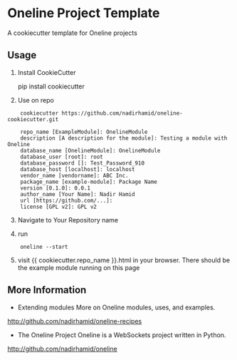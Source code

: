 Oneline Project Template
===========================================================

A cookiecutter template for Oneline projects

Usage
-----------------------------------------------------------

1. Install CookieCutter

	pip install cookiecutter


2. Use on repo 

```
	cookiecutter https://github.com/nadirhamid/oneline-cookiecutter.git	
```


```
	repo_name [ExampleModule]: OnelineModule
	description [A description for the module]: Testing a module with Oneline
	database_name [OnelineModule]: OnelineModule
	database_user [root]: root
	database_password []: Test_Password_910
	database_host [localhost]: localhost
	vendor_name [vendorname]: ABC Inc.
	package_name [example-module]: Package Name
	version [0.1.0]: 0.0.1
	author_name [Your Name]: Nadir Hamid
	url [https://github.com/...]:
	license [GPL v2]: GPL v2
```
		
	

3. Navigate to Your Repository name	

4. run 

```
	oneline --start
```

5. visit {{ cookiecutter.repo_name }}.html in your browser.
There should be the example module running on this page


More Information
----------------------------------------------------------------------------

+ Extending modules
More on Oneline modules, uses, and examples. 

http://github.com/nadirhamid/oneline-recipes


+ The Oneline Project
Oneline is a WebSockets project written in Python.

http://github.com/nadirhamid/oneline
 







 




